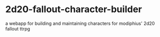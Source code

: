# 2d20-fallout-character-builder

a webapp for building and maintaining characters for modiphius' 2d20 fallout ttrpg
